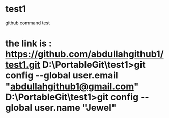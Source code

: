 # test1 
github command test

the link is : https://github.com/abdullahgithub1/test1.git
D:\PortableGit\test1>git config --global user.email "abdullahgithub1@gmail.com"
D:\PortableGit\test1>git config --global user.name "Jewel"
===========================================
